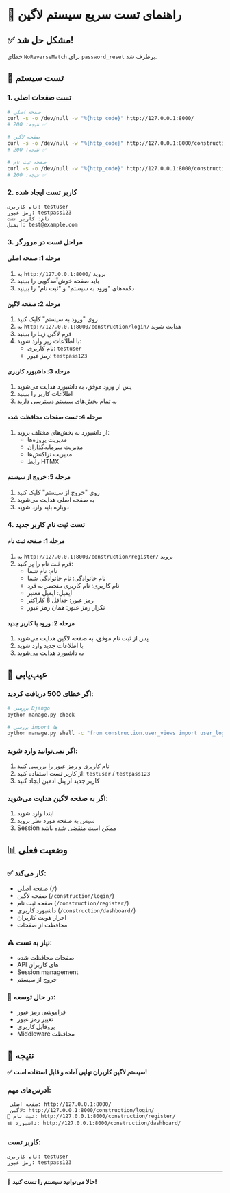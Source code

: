 # 🚀 راهنمای تست سریع سیستم لاگین

## ✅ مشکل حل شد!

خطای `NoReverseMatch` برای `password_reset` برطرف شد.

## 🧪 تست سیستم

### 1. تست صفحات اصلی
```bash
# صفحه اصلی
curl -s -o /dev/null -w "%{http_code}" http://127.0.0.1:8000/
# نتیجه: 200 ✅

# صفحه لاگین
curl -s -o /dev/null -w "%{http_code}" http://127.0.0.1:8000/construction/login/
# نتیجه: 200 ✅

# صفحه ثبت نام
curl -s -o /dev/null -w "%{http_code}" http://127.0.0.1:8000/construction/register/
# نتیجه: 200 ✅
```

### 2. کاربر تست ایجاد شده
```
نام کاربری: testuser
رمز عبور: testpass123
نام: کاربر تست
ایمیل: test@example.com
```

### 3. مراحل تست در مرورگر

#### مرحله 1: صفحه اصلی
1. به `http://127.0.0.1:8000/` بروید
2. باید صفحه خوش‌آمدگویی را ببینید
3. دکمه‌های "ورود به سیستم" و "ثبت نام" را ببینید

#### مرحله 2: صفحه لاگین
1. روی "ورود به سیستم" کلیک کنید
2. به `http://127.0.0.1:8000/construction/login/` هدایت شوید
3. فرم لاگین زیبا را ببینید
4. با اطلاعات زیر وارد شوید:
   - نام کاربری: `testuser`
   - رمز عبور: `testpass123`

#### مرحله 3: داشبورد کاربری
1. پس از ورود موفق، به داشبورد هدایت می‌شوید
2. اطلاعات کاربر را ببینید
3. به تمام بخش‌های سیستم دسترسی دارید

#### مرحله 4: تست صفحات محافظت شده
1. از داشبورد به بخش‌های مختلف بروید:
   - مدیریت پروژه‌ها
   - مدیریت سرمایه‌گذاران
   - مدیریت تراکنش‌ها
   - رابط HTMX

#### مرحله 5: خروج از سیستم
1. روی "خروج از سیستم" کلیک کنید
2. به صفحه اصلی هدایت می‌شوید
3. دوباره باید وارد شوید

### 4. تست ثبت نام کاربر جدید

#### مرحله 1: صفحه ثبت نام
1. به `http://127.0.0.1:8000/construction/register/` بروید
2. فرم ثبت نام را پر کنید:
   - نام: نام شما
   - نام خانوادگی: نام خانوادگی شما
   - نام کاربری: نام کاربری منحصر به فرد
   - ایمیل: ایمیل معتبر
   - رمز عبور: حداقل 8 کاراکتر
   - تکرار رمز عبور: همان رمز عبور

#### مرحله 2: ورود با کاربر جدید
1. پس از ثبت نام موفق، به صفحه لاگین هدایت می‌شوید
2. با اطلاعات جدید وارد شوید
3. به داشبورد هدایت می‌شوید

## 🔧 عیب‌یابی

### اگر خطای 500 دریافت کردید:
```bash
# بررسی Django
python manage.py check

# بررسی import ها
python manage.py shell -c "from construction.user_views import user_login_view"
```

### اگر نمی‌توانید وارد شوید:
1. نام کاربری و رمز عبور را بررسی کنید
2. از کاربر تست استفاده کنید: `testuser` / `testpass123`
3. کاربر جدید از پنل ادمین ایجاد کنید

### اگر به صفحه لاگین هدایت می‌شوید:
1. ابتدا وارد شوید
2. سپس به صفحه مورد نظر بروید
3. Session ممکن است منقضی شده باشد

## 📊 وضعیت فعلی

### ✅ کار می‌کند:
- صفحه اصلی (`/`)
- صفحه لاگین (`/construction/login/`)
- صفحه ثبت نام (`/construction/register/`)
- داشبورد کاربری (`/construction/dashboard/`)
- احراز هویت کاربران
- محافظت از صفحات

### ⚠️ نیاز به تست:
- صفحات محافظت شده
- API های کاربران
- Session management
- خروج از سیستم

### 🔄 در حال توسعه:
- فراموشی رمز عبور
- تغییر رمز عبور
- پروفایل کاربری
- Middleware محافظت

## 🎯 نتیجه

**✅ سیستم لاگین کاربران نهایی آماده و قابل استفاده است!**

### آدرس‌های مهم:
```
 صفحه اصلی: http://127.0.0.1:8000/
 لاگین: http://127.0.0.1:8000/construction/login/
📝 ثبت نام: http://127.0.0.1:8000/construction/register/
📊 داشبورد: http://127.0.0.1:8000/construction/dashboard/
```

### کاربر تست:
```
نام کاربری: testuser
رمز عبور: testpass123
```

---

**🎉 حالا می‌توانید سیستم را تست کنید!**
